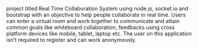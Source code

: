  project titled Real Time Collaboration System using node.js, socket.io and bootstrap with an objective to help people collaborate in real time. Users can enter a virtual room and work together to communicate and attain common goals like whiteboard collaboration, feedbacks using cross platform devices like mobile, tablet, laptop etc. The user on this application isn’t required to register and can work anonymously.
